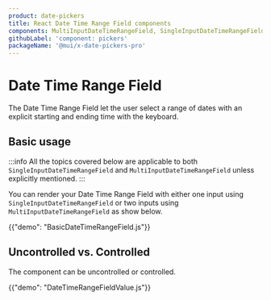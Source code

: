 ```yaml
---
product: date-pickers
title: React Date Time Range Field components
components: MultiInputDateTimeRangeField, SingleInputDateTimeRangeField
githubLabel: 'component: pickers'
packageName: '@mui/x-date-pickers-pro'
---
```


# Date Time Range Field [<span class="plan-pro"></span>](https://mui.com/store/items/mui-x-pro/)

<p class="description">The Date Time Range Field let the user select a range of dates with an explicit starting and ending time with the keyboard.</p>

## Basic usage

:::info
All the topics covered below are applicable to both `SingleInputDateTimeRangeField` and `MultiInputDateTimeRangeField` unless explicitly mentioned.
:::

You can render your Date Time Range Field with either one input using `SingleInputDateTimeRangeField`
or two inputs using `MultiInputDateTimeRangeField` as show below.

{{"demo": "BasicDateTimeRangeField.js"}}

## Uncontrolled vs. Controlled

The component can be uncontrolled or controlled.

{{"demo": "DateTimeRangeFieldValue.js"}}
